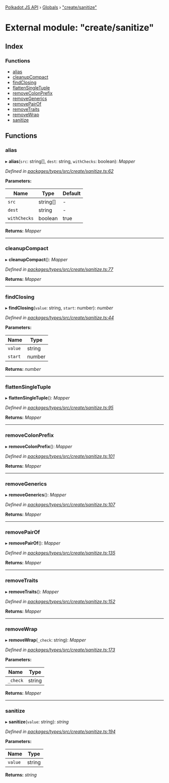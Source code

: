 [Polkadot JS API](../README.md) › [Globals](../globals.md) › ["create/sanitize"](_create_sanitize_.md)

# External module: "create/sanitize"

## Index

### Functions

* [alias](_create_sanitize_.md#alias)
* [cleanupCompact](_create_sanitize_.md#cleanupcompact)
* [findClosing](_create_sanitize_.md#findclosing)
* [flattenSingleTuple](_create_sanitize_.md#flattensingletuple)
* [removeColonPrefix](_create_sanitize_.md#removecolonprefix)
* [removeGenerics](_create_sanitize_.md#removegenerics)
* [removePairOf](_create_sanitize_.md#removepairof)
* [removeTraits](_create_sanitize_.md#removetraits)
* [removeWrap](_create_sanitize_.md#removewrap)
* [sanitize](_create_sanitize_.md#sanitize)

## Functions

###  alias

▸ **alias**(`src`: string[], `dest`: string, `withChecks`: boolean): *Mapper*

*Defined in [packages/types/src/create/sanitize.ts:62](https://github.com/polkadot-js/api/blob/b8cdfd226a/packages/types/src/create/sanitize.ts#L62)*

**Parameters:**

Name | Type | Default |
------ | ------ | ------ |
`src` | string[] | - |
`dest` | string | - |
`withChecks` | boolean | true |

**Returns:** *Mapper*

___

###  cleanupCompact

▸ **cleanupCompact**(): *Mapper*

*Defined in [packages/types/src/create/sanitize.ts:77](https://github.com/polkadot-js/api/blob/b8cdfd226a/packages/types/src/create/sanitize.ts#L77)*

**Returns:** *Mapper*

___

###  findClosing

▸ **findClosing**(`value`: string, `start`: number): *number*

*Defined in [packages/types/src/create/sanitize.ts:44](https://github.com/polkadot-js/api/blob/b8cdfd226a/packages/types/src/create/sanitize.ts#L44)*

**Parameters:**

Name | Type |
------ | ------ |
`value` | string |
`start` | number |

**Returns:** *number*

___

###  flattenSingleTuple

▸ **flattenSingleTuple**(): *Mapper*

*Defined in [packages/types/src/create/sanitize.ts:95](https://github.com/polkadot-js/api/blob/b8cdfd226a/packages/types/src/create/sanitize.ts#L95)*

**Returns:** *Mapper*

___

###  removeColonPrefix

▸ **removeColonPrefix**(): *Mapper*

*Defined in [packages/types/src/create/sanitize.ts:101](https://github.com/polkadot-js/api/blob/b8cdfd226a/packages/types/src/create/sanitize.ts#L101)*

**Returns:** *Mapper*

___

###  removeGenerics

▸ **removeGenerics**(): *Mapper*

*Defined in [packages/types/src/create/sanitize.ts:107](https://github.com/polkadot-js/api/blob/b8cdfd226a/packages/types/src/create/sanitize.ts#L107)*

**Returns:** *Mapper*

___

###  removePairOf

▸ **removePairOf**(): *Mapper*

*Defined in [packages/types/src/create/sanitize.ts:135](https://github.com/polkadot-js/api/blob/b8cdfd226a/packages/types/src/create/sanitize.ts#L135)*

**Returns:** *Mapper*

___

###  removeTraits

▸ **removeTraits**(): *Mapper*

*Defined in [packages/types/src/create/sanitize.ts:152](https://github.com/polkadot-js/api/blob/b8cdfd226a/packages/types/src/create/sanitize.ts#L152)*

**Returns:** *Mapper*

___

###  removeWrap

▸ **removeWrap**(`_check`: string): *Mapper*

*Defined in [packages/types/src/create/sanitize.ts:173](https://github.com/polkadot-js/api/blob/b8cdfd226a/packages/types/src/create/sanitize.ts#L173)*

**Parameters:**

Name | Type |
------ | ------ |
`_check` | string |

**Returns:** *Mapper*

___

###  sanitize

▸ **sanitize**(`value`: string): *string*

*Defined in [packages/types/src/create/sanitize.ts:194](https://github.com/polkadot-js/api/blob/b8cdfd226a/packages/types/src/create/sanitize.ts#L194)*

**Parameters:**

Name | Type |
------ | ------ |
`value` | string |

**Returns:** *string*
